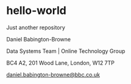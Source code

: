 # hello-world
Just another repository

Daniel Babington-Browne

Data Systems Team | Online Technology Group

BC4 A2, 201 Wood Lane, London, W12 7TP

daniel.babington-browne@bbc.co.uk
